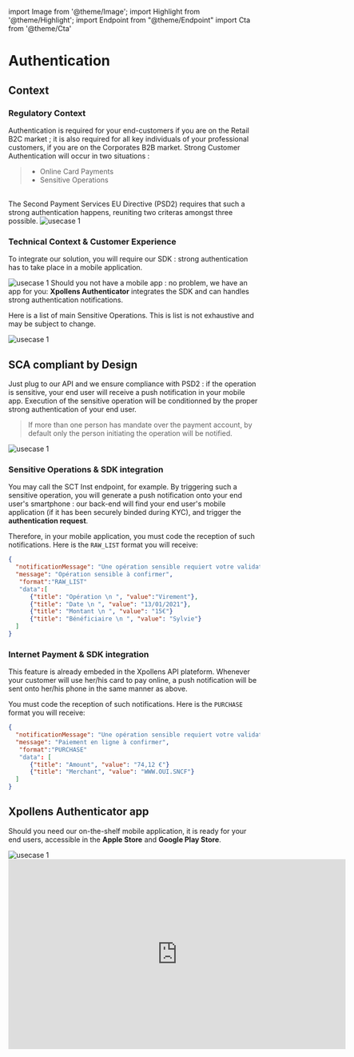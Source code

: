 import Image from '@theme/Image';
import Highlight from '@theme/Highlight';
import Endpoint from "@theme/Endpoint"
import Cta from '@theme/Cta'





# Authentication 





## Context

### Regulatory Context

Authentication is required for your end-customers if you are on the Retail B2C market ; it is also required for all key individuals of your professional customers, if you are on the Corporates B2B market. Strong Customer Authentication will occur in two situations :

> - Online Card Payments
> - Sensitive Operations

<br/>
<Highlight>
The Second Payment Services EU Directive (PSD2) requires that such a strong authentication happens, reuniting two criteras amongst three possible.
</Highlight>

<Image src="docs/SCA-regulatory-context.png" alt="usecase 1"/>

### Technical Context & Customer Experience

To integrate our solution, you will require our SDK : strong authentication has to take place in a mobile application.

<Image src="docs/SCA-screens.png" alt="usecase 1"/>

<Highlight type="tip">
  Should you not have a mobile app : no problem, we have an app for you: <b class="term">Xpollens Authenticator</b> integrates the SDK and can handles strong authentication notifications.
</Highlight>

Here is a list of main Sensitive Operations. This is list is not exhaustive and may be subject to change.

<Image src="docs/SCA-sensitive-operations.png" alt="usecase 1"/>




## SCA compliant by Design

Just plug to our API and we ensure compliance with PSD2 : if the operation is sensitive, your end user will receive a push notification in your mobile app. Execution of the sensitive operation will be conditionned by the proper strong authentication of your end user.

> If more than one person has mandate over the payment account, by default only the person initiating the operation will be notified.

<Image src="docs/SCA-flowchart-virement.png" alt="usecase 1"/>

### Sensitive Operations & SDK integration

You may call the SCT Inst endpoint, for example. By triggering such a sensitive operation, you will generate a push notification onto your end user's smartphone : our back-end will find your end user's mobile application (if it has been securely binded during KYC), and trigger the **authentication request**.

Therefore, in your mobile application, you must code the reception of such notifications. Here is the ```RAW_LIST``` format you will receive:
```json
{
  "notificationMessage": "Une opération sensible requiert votre validation",
  "message": "Opération sensible à confirmer",
   "format":"RAW_LIST"
   "data":[
      {"title": "Opération \n ", "value":"Virement"},
      {"title": "Date \n ", "value": "13/01/2021"},
      {"title": "Montant \n ", "value": "15€"}
      {"title": "Bénéficiaire \n ", "value": "Sylvie"}
  ]
}
```

<Endpoint apiUrl="/v2.0/migrationProxy" path="​/api​/v2.0​/users​/{AppUserId}​/sctinst" method="post"/>

<!-- https://api.xpollens.com/swagger/index.html?urls.primaryName=User%20%26%20Usermanagment%20API%20-%20v2.0#/User/post_api_v2_0_users__AppUserId__cgu -->
<!-- <Endpoint apiUrl="/v2.0/migrationProxy" path="​/api​/v2.0​/users​/{AppUserId}​/sctinst" method="post"/> -->

<Cta
  context="doc"
  ui="button"
  link="/api/Core"
  label="Try it out"
/>

### Internet Payment  & SDK integration

This feature is already embeded in the Xpollens API plateform. Whenever your customer will use her/his card to pay online, a push notification will be sent onto her/his phone in the same manner as above.

You must code the reception of such notifications. Here is the ```PURCHASE``` format you will receive:
```json
{
  "notificationMessage": "Une opération sensible requiert votre validation",
  "message": "Paiement en ligne à confirmer",
   "format":"PURCHASE"
   "data": [
      {"title": "Amount", "value": "74,12 €"}
      {"title": "Merchant", "value": "WWW.OUI.SNCF"}
  ]
}
```

## Xpollens Authenticator app

Should you need our on-the-shelf mobile application, it is ready for your end users, accessible in the **Apple Store** and **Google Play Store**.

<Image src="docs/SCA-xpollens-authenticator.png" alt="usecase 1"/>
</br>
<iframe width="675" height="380" src="https://youtu.be/ovGkP9y40NY" frameborder="0" allow="accelerometer; autoplay; encrypted-media; gyroscope; picture-in-picture" allowfullscreen></iframe>

